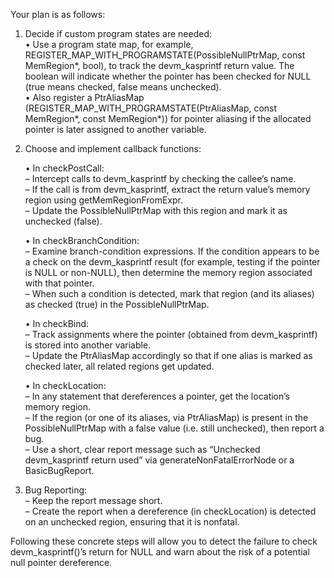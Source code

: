 Your plan is as follows:

1. Decide if custom program states are needed:  
   • Use a program state map, for example, REGISTER_MAP_WITH_PROGRAMSTATE(PossibleNullPtrMap, const MemRegion*, bool), to track the devm_kasprintf return value. The boolean will indicate whether the pointer has been checked for NULL (true means checked, false means unchecked).  
   • Also register a PtrAliasMap (REGISTER_MAP_WITH_PROGRAMSTATE(PtrAliasMap, const MemRegion*, const MemRegion*)) for pointer aliasing if the allocated pointer is later assigned to another variable.

2. Choose and implement callback functions:

   • In checkPostCall:  
     – Intercept calls to devm_kasprintf by checking the callee’s name.  
     – If the call is from devm_kasprintf, extract the return value’s memory region using getMemRegionFromExpr.  
     – Update the PossibleNullPtrMap with this region and mark it as unchecked (false).  

   • In checkBranchCondition:  
     – Examine branch-condition expressions. If the condition appears to be a check on the devm_kasprintf result (for example, testing if the pointer is NULL or non-NULL), then determine the memory region associated with that pointer.  
     – When such a condition is detected, mark that region (and its aliases) as checked (true) in the PossibleNullPtrMap.  

   • In checkBind:  
     – Track assignments where the pointer (obtained from devm_kasprintf) is stored into another variable.  
     – Update the PtrAliasMap accordingly so that if one alias is marked as checked later, all related regions get updated.

   • In checkLocation:  
     – In any statement that dereferences a pointer, get the location’s memory region.  
     – If the region (or one of its aliases, via PtrAliasMap) is present in the PossibleNullPtrMap with a false value (i.e. still unchecked), then report a bug.  
     – Use a short, clear report message such as “Unchecked devm_kasprintf return used” via generateNonFatalErrorNode or a BasicBugReport.

3. Bug Reporting:  
   – Keep the report message short.  
   – Create the report when a dereference (in checkLocation) is detected on an unchecked region, ensuring that it is nonfatal.

Following these concrete steps will allow you to detect the failure to check devm_kasprintf()’s return for NULL and warn about the risk of a potential null pointer dereference.